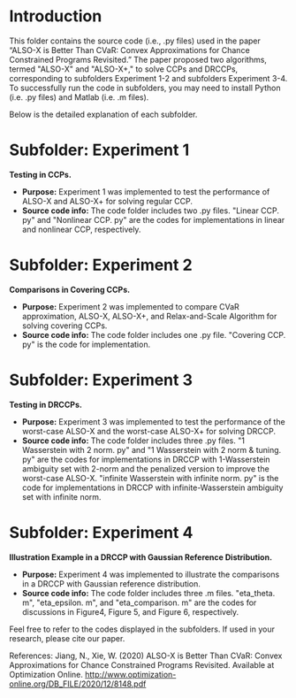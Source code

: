 
# Introduction 

This folder contains the source code (i.e., .py files) used in the paper “ALSO-X is Better Than CVaR: Convex Approximations for Chance Constrained
Programs Revisited.” The paper proposed two algorithms, termed "ALSO-X" and "ALSO-X+," to solve CCPs and DRCCPs, corresponding to subfolders Experiment 1-2 and subfolders Experiment 3-4. To successfully run the code in subfolders, you may need to install Python (i.e. .py files) and Matlab (i.e. .m files).

Below is the detailed explanation of each subfolder.

# Subfolder: Experiment 1
**Testing in CCPs.**
* **Purpose:**  Experiment 1 was implemented to test the performance of ALSO-X and ALSO-X+ for solving regular CCP. 
* **Source code info:** The code folder includes two .py files. "Linear CCP. py" and "Nonlinear CCP. py" are the codes for implementations in linear and nonlinear CCP, respectively.

# Subfolder: Experiment 2
**Comparisons in Covering CCPs.**
* **Purpose:** Experiment 2 was implemented to compare CVaR approximation, ALSO-X, ALSO-X+, and Relax-and-Scale Algorithm for solving covering CCPs.
* **Source code info:** The code folder includes one .py file. "Covering CCP. py" is the code for implementation.

# Subfolder: Experiment 3
**Testing in DRCCPs.**
* **Purpose:** Experiment 3 was implemented to test the performance of the worst-case ALSO-X and the worst-case ALSO-X+ for solving DRCCP. 
* **Source code info:** The code folder includes three .py files. "1 Wasserstein with 2 norm. py" and "1 Wasserstein with 2 norm & tuning. py" are the codes for implementations in DRCCP with 1-Wasserstein ambiguity set with 2-norm and the penalized version to improve the worst-case ALSO-X. "infinite Wasserstein with infinite norm. py" is the code for implementations in DRCCP with infinite-Wasserstein ambiguity set with infinite norm. 

# Subfolder: Experiment 4
**Illustration Example in a DRCCP with Gaussian Reference Distribution.**
* **Purpose:** Experiment 4 was implemented to illustrate the comparisons in a DRCCP with Gaussian reference distribution.
* **Source code info:** The code folder includes three .m files.  "eta_theta. m", "eta_epsilon. m", and "eta_comparison. m" are the codes for discussions in Figure4, Figure 5, and Figure 6, respectively.


Feel free to refer to the codes displayed in the subfolders. If used in your research, please cite our paper.

References: Jiang, N., Xie, W. (2020) ALSO-X is Better Than CVaR: Convex Approximations for Chance Constrained Programs Revisited. Available at Optimization Online.
http://www.optimization-online.org/DB_FILE/2020/12/8148.pdf
